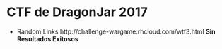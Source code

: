 # CTF de DragonJar 2017

<ul>
  
  <li>Random Links http://challenge-wargame.rhcloud.com/wtf3.html <b>Sin Resultados Exitosos</b></li>

